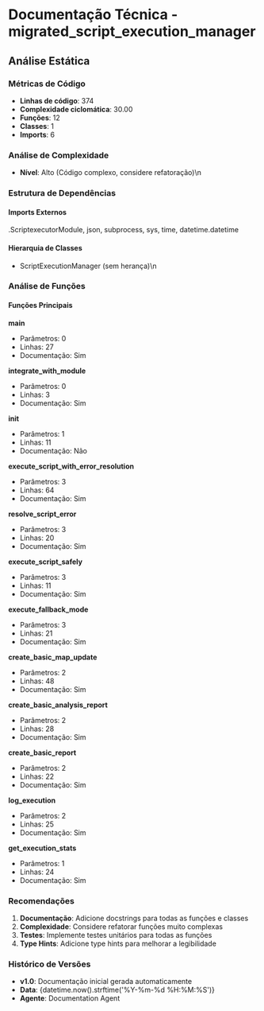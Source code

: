 # Documentação Técnica - migrated_script_execution_manager

## Análise Estática

### Métricas de Código
- **Linhas de código**: 374
- **Complexidade ciclomática**: 30.00
- **Funções**: 12
- **Classes**: 1
- **Imports**: 6

### Análise de Complexidade
- **Nível**: Alto (Código complexo, considere refatoração)\n
### Estrutura de Dependências

#### Imports Externos
.ScriptexecutorModule, json, subprocess, sys, time, datetime.datetime

#### Hierarquia de Classes
- ScriptExecutionManager (sem herança)\n
### Análise de Funções

#### Funções Principais
**main**
- Parâmetros: 0
- Linhas: 27
- Documentação: Sim

**integrate_with_module**
- Parâmetros: 0
- Linhas: 3
- Documentação: Sim

**__init__**
- Parâmetros: 1
- Linhas: 11
- Documentação: Não

**execute_script_with_error_resolution**
- Parâmetros: 3
- Linhas: 64
- Documentação: Sim

**resolve_script_error**
- Parâmetros: 3
- Linhas: 20
- Documentação: Sim

**execute_script_safely**
- Parâmetros: 3
- Linhas: 11
- Documentação: Sim

**execute_fallback_mode**
- Parâmetros: 3
- Linhas: 21
- Documentação: Sim

**create_basic_map_update**
- Parâmetros: 2
- Linhas: 48
- Documentação: Sim

**create_basic_analysis_report**
- Parâmetros: 2
- Linhas: 28
- Documentação: Sim

**create_basic_report**
- Parâmetros: 2
- Linhas: 22
- Documentação: Sim

**log_execution**
- Parâmetros: 2
- Linhas: 25
- Documentação: Sim

**get_execution_stats**
- Parâmetros: 1
- Linhas: 24
- Documentação: Sim

### Recomendações

1. **Documentação**: Adicione docstrings para todas as funções e classes
2. **Complexidade**: Considere refatorar funções muito complexas
3. **Testes**: Implemente testes unitários para todas as funções
4. **Type Hints**: Adicione type hints para melhorar a legibilidade

### Histórico de Versões

- **v1.0**: Documentação inicial gerada automaticamente
- **Data**: {datetime.now().strftime('%Y-%m-%d %H:%M:%S')}
- **Agente**: Documentation Agent

